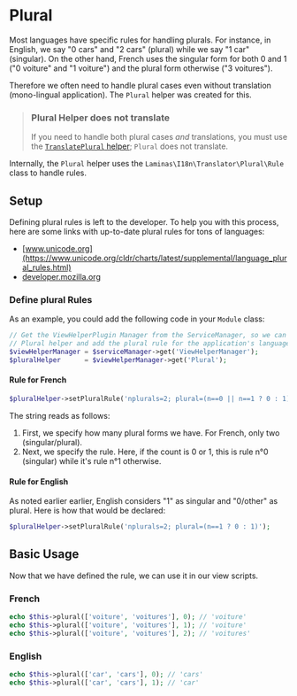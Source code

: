 # Plural

Most languages have specific rules for handling plurals. For instance, in
English, we say "0 cars" and "2 cars" (plural) while we say "1 car" (singular).
On the other hand, French uses the singular form for both 0 and 1 ("0 voiture"
and "1 voiture") and the plural form otherwise ("3 voitures").

Therefore we often need to handle plural cases even without translation
(mono-lingual application). The `Plural` helper was created for this.

> ### Plural Helper does not translate
>
> If you need to handle both plural cases *and* translations, you must use the
> [`TranslatePlural` helper](translate-plural.md); `Plural` does not translate.

Internally, the `Plural` helper uses the `Laminas\I18n\Translator\Plural\Rule` class to handle rules.

## Setup

Defining plural rules is left to the developer. To help you with this process,
here are some links with up-to-date plural rules for tons of languages:

- [www.unicode.org](https://www.unicode.org/cldr/charts/latest/supplemental/language_plural_rules.html)
- [developer.mozilla.org](https://developer.mozilla.org/en-US/docs/Mozilla/Localization/Localization_and_Plurals)

### Define plural Rules

As an example, you could add the following code in your
`Module` class:

```php
// Get the ViewHelperPlugin Manager from the ServiceManager, so we can fetch the
// Plural helper and add the plural rule for the application's language:
$viewHelperManager = $serviceManager->get('ViewHelperManager');
$pluralHelper      = $viewHelperManager->get('Plural');
```

#### Rule for French

```php
$pluralHelper->setPluralRule('nplurals=2; plural=(n==0 || n==1 ? 0 : 1)');
```

The string reads as follows:

1. First, we specify how many plural forms we have. For French, only two (singular/plural).
2. Next, we specify the rule. Here, if the count is 0 or 1, this is rule n°0
   (singular) while it's rule n°1 otherwise.

#### Rule for English

As noted earlier earlier, English considers "1" as singular and "0/other" as
plural. Here is how that would be declared:

```php
$pluralHelper->setPluralRule('nplurals=2; plural=(n==1 ? 0 : 1)');
```

## Basic Usage

Now that we have defined the rule, we can use it in our view scripts.

### French

```php
echo $this->plural(['voiture', 'voitures'], 0); // 'voiture'
echo $this->plural(['voiture', 'voitures'], 1); // 'voiture'
echo $this->plural(['voiture', 'voitures'], 2); // 'voitures'
```

### English

```php
echo $this->plural(['car', 'cars'], 0); // 'cars'
echo $this->plural(['car', 'cars'], 1); // 'car'
```